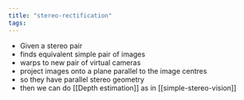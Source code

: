 ```yaml
---
title: "stereo-rectification"
tags: 
---
```


- Given a stereo pair
- finds equivalent simple pair of images
- warps to new pair of virtual cameras
- project images onto a plane parallel to the image centres
- so they have parallel stereo geometry
- then we can do [[Depth estimation]] as in [[simple-stereo-vision]]